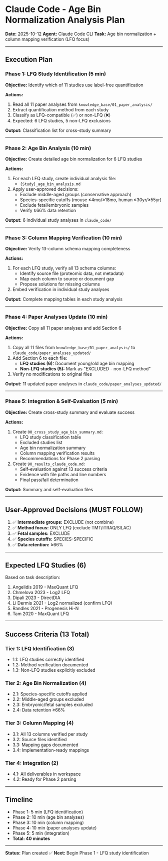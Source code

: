 # Claude Code - Age Bin Normalization Analysis Plan

**Date:** 2025-10-12
**Agent:** Claude Code CLI
**Task:** Age bin normalization + column mapping verification (LFQ focus)

---

## Execution Plan

### Phase 1: LFQ Study Identification (5 min)
**Objective:** Identify which of 11 studies use label-free quantification

**Actions:**
1. Read all 11 paper analyses from `knowledge_base/01_paper_analysis/`
2. Extract quantification method from each study
3. Classify as LFQ-compatible (✅) or non-LFQ (❌)
4. Expected: 6 LFQ studies, 5 non-LFQ exclusions

**Output:** Classification list for cross-study summary

---

### Phase 2: Age Bin Analysis (10 min)
**Objective:** Create detailed age bin normalization for 6 LFQ studies

**Actions:**
1. For each LFQ study, create individual analysis file:
   - `{Study}_age_bin_analysis.md`
2. Apply user-approved decisions:
   - Exclude middle-aged groups (conservative approach)
   - Species-specific cutoffs (mouse ≤4mo/≥18mo, human ≤30yr/≥55yr)
   - Exclude fetal/embryonic samples
   - Verify ≥66% data retention

**Output:** 6 individual study analyses in `claude_code/`

---

### Phase 3: Column Mapping Verification (10 min)
**Objective:** Verify 13-column schema mapping completeness

**Actions:**
1. For each LFQ study, verify all 13 schema columns:
   - Identify source file (proteomic data, not metadata)
   - Map each column to source or document gap
   - Propose solutions for missing columns
2. Embed verification in individual study analyses

**Output:** Complete mapping tables in each study analysis

---

### Phase 4: Paper Analyses Update (10 min)
**Objective:** Copy all 11 paper analyses and add Section 6

**Actions:**
1. Copy all 11 files from `knowledge_base/01_paper_analysis/` to `claude_code/paper_analyses_updated/`
2. Add Section 6 to each file:
   - **LFQ studies (6):** Document young/old age bin mapping
   - **Non-LFQ studies (5):** Mark as "EXCLUDED - non-LFQ method"
3. Verify no modifications to original files

**Output:** 11 updated paper analyses in `claude_code/paper_analyses_updated/`

---

### Phase 5: Integration & Self-Evaluation (5 min)
**Objective:** Create cross-study summary and evaluate success

**Actions:**
1. Create `00_cross_study_age_bin_summary.md`:
   - LFQ study classification table
   - Excluded studies list
   - Age bin normalization summary
   - Column mapping verification results
   - Recommendations for Phase 2 parsing
2. Create `90_results_claude_code.md`:
   - Self-evaluation against 13 success criteria
   - Evidence with file paths and line numbers
   - Final pass/fail determination

**Output:** Summary and self-evaluation files

---

## User-Approved Decisions (MUST FOLLOW)

1. ✅ **Intermediate groups:** EXCLUDE (not combine)
2. ✅ **Method focus:** ONLY LFQ (exclude TMT/iTRAQ/SILAC)
3. ✅ **Fetal samples:** EXCLUDE
4. ✅ **Species cutoffs:** SPECIES-SPECIFIC
5. ✅ **Data retention:** ≥66%

---

## Expected LFQ Studies (6)

Based on task description:
1. Angelidis 2019 - MaxQuant LFQ
2. Chmelova 2023 - Log2 LFQ
3. Dipali 2023 - DirectDIA
4. Li Dermis 2021 - Log2 normalized (confirm LFQ)
5. Randles 2021 - Progenesis Hi-N
6. Tam 2020 - MaxQuant LFQ

---

## Success Criteria (13 Total)

### Tier 1: LFQ Identification (3)
- 1.1: LFQ studies correctly identified
- 1.2: Method verification documented
- 1.3: Non-LFQ studies explicitly excluded

### Tier 2: Age Bin Normalization (4)
- 2.1: Species-specific cutoffs applied
- 2.2: Middle-aged groups excluded
- 2.3: Embryonic/fetal samples excluded
- 2.4: Data retention ≥66%

### Tier 3: Column Mapping (4)
- 3.1: All 13 columns verified per study
- 3.2: Source files identified
- 3.3: Mapping gaps documented
- 3.4: Implementation-ready mappings

### Tier 4: Integration (2)
- 4.1: All deliverables in workspace
- 4.2: Ready for Phase 2 parsing

---

## Timeline

- Phase 1: 5 min (LFQ identification)
- Phase 2: 10 min (age bin analyses)
- Phase 3: 10 min (column mapping)
- Phase 4: 10 min (paper analyses update)
- Phase 5: 5 min (integration)
- **Total: 40 minutes**

---

**Status:** Plan created ✅
**Next:** Begin Phase 1 - LFQ study identification
